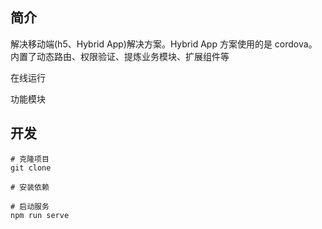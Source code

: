 ## 简介
解决移动端(h5、Hybrid App)解决方案。Hybrid App 方案使用的是 cordova。内置了动态路由、权限验证、提炼业务模块、扩展组件等

在线运行

功能模块


## 开发
```
# 克隆项目
git clone 

# 安装依赖

# 启动服务
npm run serve
```